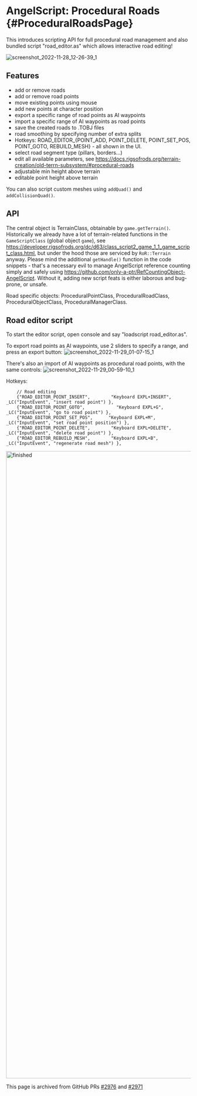 AngelScript: Procedural Roads                        {#ProceduralRoadsPage}
=============================

This introduces scripting API for full procedural road management and also bundled script "road_editor.as" which allows interactive road editing!

![screenshot_2022-11-28_12-26-39_1](https://user-images.githubusercontent.com/491088/204269590-8e6ab222-d7c0-4aa2-8c0d-7def57748339.png)

## Features

* add or remove roads
* add or remove road points
* move existing points using mouse
* add new points at character position
* export a specific range of road points as AI waypoints
* import a specific range of AI waypoints as road points
* save the created roads to .TOBJ files
* road smoothing by specifying number of extra splits
* Hotkeys: ROAD_EDITOR_{POINT_ADD, POINT_DELETE, POINT_SET_POS, POINT_GOTO, REBUILD_MESH} - all shown in the UI.
* select road segment type (pillars, borders...)
* edit all available parameters, see https://docs.rigsofrods.org/terrain-creation/old-terrn-subsystem/#procedural-roads
* adjustable min height above terrain
* editable point height above terrain

You can also script custom meshes using `addQuad()` and `addCollisionQuad()`.

## API

The central object is TerrainClass, obtainable by `game.getTerrain()`.
Historically we already have a lot of terrain-related functions in the `GameScriptClass` (global object `game`), see https://developer.rigsofrods.org/dc/d63/class_script2_game_1_1_game_script_class.html, but under the hood those are serviced by `RoR::Terrain` anyway.
Please mind the additional `getHandle()` function in the code snippets - that's a necessary evil to manage AngelScript reference counting simply and safely using https://github.com/only-a-ptr/RefCountingObject-AngelScript. Without it, adding new script feats is either laborous and bug-prone, or unsafe.

Road specific objects: ProceduralPointClass, ProceduralRoadClass, ProceduralObjectClass, ProceduralManagerClass.

## Road editor script

To start the editor script, open console and say "loadscript road_editor.as".

To export road points as AI waypoints, use 2 sliders to specify a range, and press an export button:
![screenshot_2022-11-29_01-07-15_1](https://user-images.githubusercontent.com/491088/204407665-b9319949-2a33-485c-9b9e-989718542da5.png)

There's also an import of AI waypoints as procedural road points, with the same controls:
![screenshot_2022-11-29_00-59-10_1](https://user-images.githubusercontent.com/491088/204408301-caa23cac-bb90-416c-86c4-242487269a48.png)

Hotkeys:
```
    // Road editing
    {"ROAD_EDITOR_POINT_INSERT",        "Keyboard EXPL+INSERT",         _LC("InputEvent", "insert road point") },
    {"ROAD_EDITOR_POINT_GOTO",            "Keyboard EXPL+G",              _LC("InputEvent", "go to road point") },
    {"ROAD_EDITOR_POINT_SET_POS",      "Keyboard EXPL+M",              _LC("InputEvent", "set road point position") },
    {"ROAD_EDITOR_POINT_DELETE",        "Keyboard EXPL+DELETE",         _LC("InputEvent", "delete road point") },
    {"ROAD_EDITOR_REBUILD_MESH",        "Keyboard EXPL+B",              _LC("InputEvent", "regenerate road mesh") },
```
<img width="1705" alt="finished" src="https://user-images.githubusercontent.com/491088/205351675-0e35c5f0-cf65-478c-b04e-fe8d7b07ee95.png">

This page is archived from GitHub PRs [#2976](https://github.com/RigsOfRods/rigs-of-rods/pull/2976) and [#2971](https://github.com/RigsOfRods/rigs-of-rods/pull/2971)

